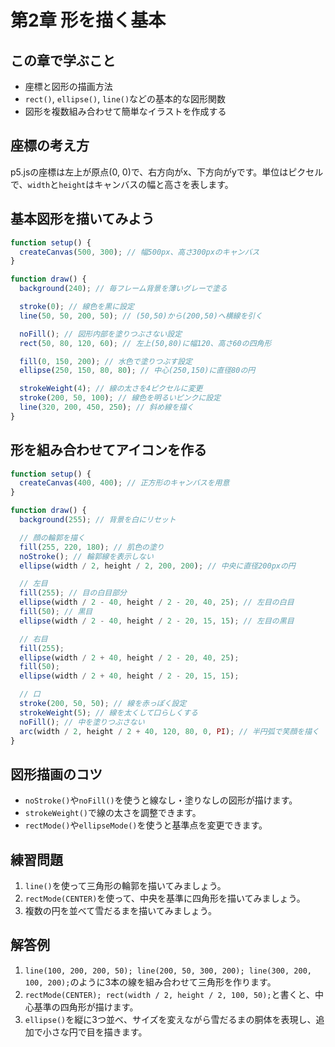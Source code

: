 # 第2章 形を描く基本

## この章で学ぶこと
- 座標と図形の描画方法
- `rect()`, `ellipse()`, `line()`などの基本的な図形関数
- 図形を複数組み合わせて簡単なイラストを作成する

## 座標の考え方
p5.jsの座標は左上が原点(0, 0)で、右方向がx、下方向がyです。単位はピクセルで、`width`と`height`はキャンバスの幅と高さを表します。

## 基本図形を描いてみよう
```javascript
function setup() {
  createCanvas(500, 300); // 幅500px、高さ300pxのキャンバス
}

function draw() {
  background(240); // 毎フレーム背景を薄いグレーで塗る

  stroke(0); // 線色を黒に設定
  line(50, 50, 200, 50); // (50,50)から(200,50)へ横線を引く

  noFill(); // 図形内部を塗りつぶさない設定
  rect(50, 80, 120, 60); // 左上(50,80)に幅120、高さ60の四角形

  fill(0, 150, 200); // 水色で塗りつぶす設定
  ellipse(250, 150, 80, 80); // 中心(250,150)に直径80の円

  strokeWeight(4); // 線の太さを4ピクセルに変更
  stroke(200, 50, 100); // 線色を明るいピンクに設定
  line(320, 200, 450, 250); // 斜め線を描く
}
```

## 形を組み合わせてアイコンを作る
```javascript
function setup() {
  createCanvas(400, 400); // 正方形のキャンバスを用意
}

function draw() {
  background(255); // 背景を白にリセット

  // 顔の輪郭を描く
  fill(255, 220, 180); // 肌色の塗り
  noStroke(); // 輪郭線を表示しない
  ellipse(width / 2, height / 2, 200, 200); // 中央に直径200pxの円

  // 左目
  fill(255); // 目の白目部分
  ellipse(width / 2 - 40, height / 2 - 20, 40, 25); // 左目の白目
  fill(50); // 黒目
  ellipse(width / 2 - 40, height / 2 - 20, 15, 15); // 左目の黒目

  // 右目
  fill(255);
  ellipse(width / 2 + 40, height / 2 - 20, 40, 25);
  fill(50);
  ellipse(width / 2 + 40, height / 2 - 20, 15, 15);

  // 口
  stroke(200, 50, 50); // 線を赤っぽく設定
  strokeWeight(5); // 線を太くして口らしくする
  noFill(); // 中を塗りつぶさない
  arc(width / 2, height / 2 + 40, 120, 80, 0, PI); // 半円弧で笑顔を描く
}
```

## 図形描画のコツ
- `noStroke()`や`noFill()`を使うと線なし・塗りなしの図形が描けます。
- `strokeWeight()`で線の太さを調整できます。
- `rectMode()`や`ellipseMode()`を使うと基準点を変更できます。

## 練習問題
1. `line()`を使って三角形の輪郭を描いてみましょう。
2. `rectMode(CENTER)`を使って、中央を基準に四角形を描いてみましょう。
3. 複数の円を並べて雪だるまを描いてみましょう。

## 解答例
1. `line(100, 200, 200, 50); line(200, 50, 300, 200); line(300, 200, 100, 200);`のように3本の線を組み合わせて三角形を作ります。
2. `rectMode(CENTER); rect(width / 2, height / 2, 100, 50);`と書くと、中心基準の四角形が描けます。
3. `ellipse()`を縦に3つ並べ、サイズを変えながら雪だるまの胴体を表現し、追加で小さな円で目を描きます。
